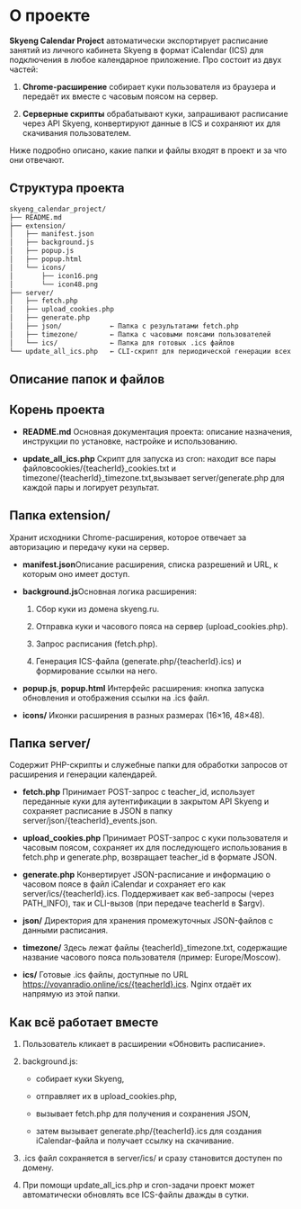О проекте
=========

**Skyeng Calendar Project** автоматически экспортирует расписание занятий из личного кабинета Skyeng в формат iCalendar (ICS) для подключения в любое календарное приложение. Про состоит из двух частей:

1. **Chrome-расширение** собирает куки пользователя из браузера и передаёт их вместе с часовым поясом на сервер.

2. **Серверные скрипты** обрабатывают куки, запрашивают расписание через API Skyeng, конвертируют данные в ICS и сохраняют их для скачивания пользователем.

Ниже подробно описано, какие папки и файлы входят в проект и за что они отвечают.

Структура проекта
-----------------

```bash
skyeng_calendar_project/
├── README.md
├── extension/
│   ├── manifest.json
│   ├── background.js
│   ├── popup.js
│   ├── popup.html
│   └── icons/
│       ├── icon16.png
│       └── icon48.png
├── server/
│   ├── fetch.php
│   ├── upload_cookies.php
│   ├── generate.php
│   ├── json/            ← Папка с результатами fetch.php
│   ├── timezone/        ← Папка с часовыми поясами пользователей
│   └── ics/             ← Папка для готовых .ics файлов
└── update_all_ics.php   ← CLI-скрипт для периодической генерации всех .ics
```

Описание папок и файлов
-----------------------

Корень проекта
--------------

* **README.md** Основная документация проекта: описание назначения, инструкции по установке, настройке и использованию.

* **update\_all\_ics.php** Скрипт для запуска из cron: находит все пары файловcookies/{teacherId}\_cookies.txt и timezone/{teacherId}\_timezone.txt,вызывает server/generate.php для каждой пары и логирует результат.

Папка extension/
----------------

Хранит исходники Chrome-расширения, которое отвечает за авторизацию и передачу куки на сервер.

* **manifest.json**Описание расширения, списка разрешений и URL, к которым оно имеет доступ.

* **background.js**Основная логика расширения:

    1. Сбор куки из домена skyeng.ru.

    2. Отправка куки и часового пояса на сервер (upload\_cookies.php).

    3. Запрос расписания (fetch.php).

    4. Генерация ICS-файла (generate.php/{teacherId}.ics) и формирование ссылки на него.

* **popup.js**, **popup.html** Интерфейс расширения: кнопка запуска обновления и отображения ссылки на .ics файл.

* **icons/** Иконки расширения в разных размерах (16×16, 48×48).

Папка server/
-------------

Содержит PHP-скрипты и служебные папки для обработки запросов от расширения и генерации календарей.

* **fetch.php** Принимает POST-запрос с teacher\_id, использует переданные куки для аутентификации в закрытом API Skyeng и сохраняет расписание в JSON в папку server/json/{teacherId}\_events.json.

* **upload\_cookies.php** Принимает POST-запрос с куки пользователя и часовым поясом, сохраняет их для последующего использования в fetch.php и generate.php, возвращает teacher\_id в формате JSON.

* **generate.php** Конвертирует JSON-расписание и информацию о часовом поясе в файл iCalendar и сохраняет его как server/ics/{teacherId}.ics. Поддерживает как веб-запросы (через PATH\_INFO), так и CLI-вызов (при передаче teacherId в $argv).

* **json/** Директория для хранения промежуточных JSON-файлов с данными расписания.

* **timezone/** Здесь лежат файлы {teacherId}\_timezone.txt, содержащие название часового пояса пользователя (пример: Europe/Moscow).

* **ics/** Готовые .ics файлы, доступные по URL <https://vovanradio.online/ics/{teacherId}.ics>. Nginx отдаёт их напрямую из этой папки.

Как всё работает вместе
-----------------------

1. Пользователь кликает в расширении «Обновить расписание».

2. background.js:

    * собирает куки Skyeng,

    * отправляет их в upload\_cookies.php,

    * вызывает fetch.php для получения и сохранения JSON,

    * затем вызывает generate.php/{teacherId}.ics для создания iCalendar-файла и получает ссылку на скачивание.

3. .ics файл сохраняется в server/ics/ и сразу становится доступен по домену.

4. При помощи update\_all\_ics.php и cron-задачи проект может автоматически обновлять все ICS-файлы дважды в сутки.
